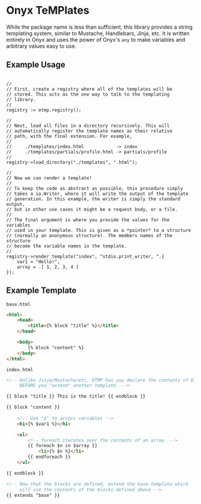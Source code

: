 # Onyx TeMPlates

While the package name is less than sufficient, this library
provides a string templating system, similar to Mustache, Handlebars,
Jinja, etc. It is written entirely in Onyx and uses the power of
Onyx's `any` to make variables and arbitrary values easy to use.

## Example Usage

```onyx

//
// First, create a registry where all of the templates will be
// stored. This acts as the one way to talk to the templating
// library.
//
registry := otmp.registry();

//
// Next, load all files in a directory recursively. This will
// automatically register the template names as their relative
// path, with the final extension. For example,
//
//     ./templates/index.html            -> index
//     ./templates/partials/profile.html -> partials/profile
//
registry->load_directory("./templates", ".html");

//
// Now we can render a template!
//
// To keep the code as abstract as possible, this procedure simply
// takes a io.Writer, where it will write the output of the template
// generation. In this example, the writer is simply the standard output,
// but in other use cases it might be a request body, or a file.
//
// The final argument is where you provide the values for the variables
// used in your template. This is given as a *pointer* to a structure
// (normally an anonymous structure). The members names of the structure
// become the variable names in the template.
//
registry->render_template("index", ^stdio.print_writer, ^.{
    var1 = "Hello!",
    array = .[ 1, 2, 3, 4 ]
});

```

## Example Template

`base.html`
```html
<html>
    <head>
        <title>{% block "title" %}</title>
    </head>

    <body>
        {% block "content" %}
    </body>
</html>
```

`index.html`
```html
<!-- Unlike Jinja/Mustache/etc, OTMP has you declare the contents of blocks
     BEFORE you "extend" another template. -->

{{ block "title }} This is the title! {{ endblock }}

{{ block "content }}
    
    <!-- Use "$" to access variables -->
    <h1>{% $var1 %}</h1>

    <ul>
        <!-- foreach iterates over the contents of an array. -->
        {{ foreach $n in $array }}
            <li>{% $n %}</li>
        {{ endforeach }}
    </ul>

{{ endblock }}

<!-- Now that the blocks are defined, extend the base template which
     will use the contents of the blocks defined above -->
{{ extends "base" }}

```

